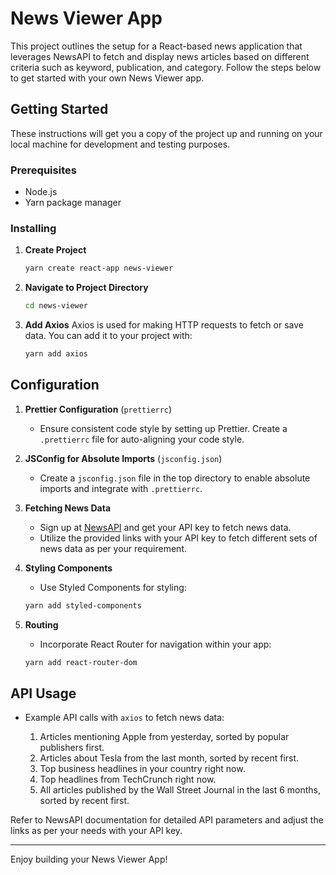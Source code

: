 # News Viewer App

This project outlines the setup for a React-based news application that leverages NewsAPI to fetch and display news articles based on different criteria such as keyword, publication, and category. Follow the steps below to get started with your own News Viewer app.

## Getting Started

These instructions will get you a copy of the project up and running on your local machine for development and testing purposes.

### Prerequisites

- Node.js
- Yarn package manager

### Installing

1. **Create Project**
    ```bash
    yarn create react-app news-viewer
    ```
    
2. **Navigate to Project Directory**
    ```bash
    cd news-viewer
    ```
    
3. **Add Axios**
    Axios is used for making HTTP requests to fetch or save data. You can add it to your project with:
    ```bash
    yarn add axios
    ```

## Configuration

1. **Prettier Configuration** (`prettierrc`)
    - Ensure consistent code style by setting up Prettier. Create a `.prettierrc` file for auto-aligning your code style.

2. **JSConfig for Absolute Imports** (`jsconfig.json`)
    - Create a `jsconfig.json` file in the top directory to enable absolute imports and integrate with `.prettierrc`.

3. **Fetching News Data**
    - Sign up at [NewsAPI](https://newsapi.org/register) and get your API key to fetch news data.
    - Utilize the provided links with your API key to fetch different sets of news data as per your requirement.

4. **Styling Components**
    - Use Styled Components for styling:
    ```bash
    yarn add styled-components
    ```
    
5. **Routing**
    - Incorporate React Router for navigation within your app:
    ```bash
    yarn add react-router-dom
    ```

## API Usage

- Example API calls with `axios` to fetch news data:

    1. Articles mentioning Apple from yesterday, sorted by popular publishers first.
    2. Articles about Tesla from the last month, sorted by recent first.
    3. Top business headlines in your country right now.
    4. Top headlines from TechCrunch right now.
    5. All articles published by the Wall Street Journal in the last 6 months, sorted by recent first.

Refer to NewsAPI documentation for detailed API parameters and adjust the links as per your needs with your API key.

---

Enjoy building your News Viewer App!